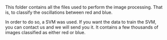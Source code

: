 This folder contains all the files used to perform the image processing. That is, to classify the oscillations between red and blue.

In order to do so, a SVM was used. If you want the data to train the SVM, you can contact us and we will send you it. It contains a few thousands of images classified as either red or blue.